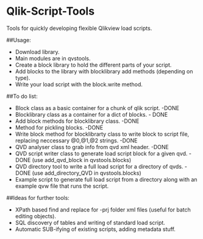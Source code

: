 # Qlik-Script-Tools
Tools for quickly developing flexible Qlikview load scripts.

##Usage:
- Download library.
- Main modules are in qvstools.
- Create a block library to hold the different parts of your script.
- Add blocks to the library with blocklibrary add methods (depending on type).
- Write your load script with the block.write method.

##To do list:

- Block class as a basic container for a chunk of qlik script. -DONE
- Blocklibrary class as a container for a dict of blocks. - DONE
- Add block methods for blocklibrary class. -DONE
- Method for pickling blocks. -DONE
- Write block method for blocklibrarty class to write block to script file, replacing neccessary @0,@1,@2 strings. -DONE
- QVD analyser class to grab info from qvd xml header. -DONE
- QVD script writer class to generate load script block for a given qvd. -DONE (use add_qvd_block in qvstools.blocks)
- QVD directory tool to write a full load script for a directory of qvds. -DONE (use add_directory_QVD in qvstools.blocks)
- Example script to generate full load script from a directory along with an example qvw file that runs the script.

##Ideas for further tools:
- XPath based find and replace for -prj folder xml files (useful for batch editing objects).
- SQL discovery of tables and writing of standard load script.
- Automatic SUB-ifying of existing scripts, adding metadata stuff.


